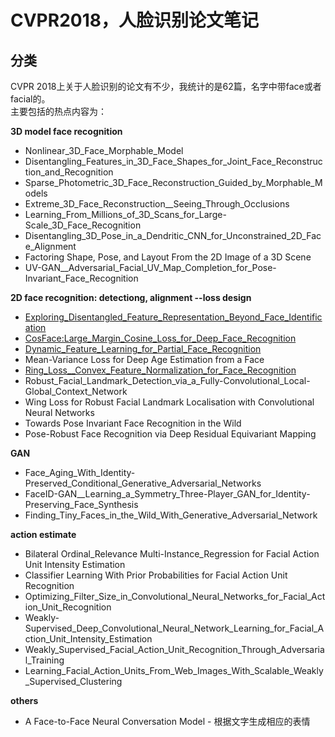# CVPR2018，人脸识别论文笔记 
## 分类
CVPR 2018上关于人脸识别的论文有不少，我统计的是62篇，名字中带face或者facial的。  
主要包括的热点内容为：    

**3D model face recognition**
* Nonlinear_3D_Face_Morphable_Model
* Disentangling_Features_in_3D_Face_Shapes_for_Joint_Face_Reconstruction_and_Recognition
* Sparse_Photometric_3D_Face_Reconstruction_Guided_by_Morphable_Models
* Extreme_3D_Face_Reconstruction__Seeing_Through_Occlusions
* Learning_From_Millions_of_3D_Scans_for_Large-Scale_3D_Face_Recognition
* Disentangling_3D_Pose_in_a_Dendritic_CNN_for_Unconstrained_2D_Face_Alignment
* Factoring Shape, Pose, and Layout From the 2D Image of a 3D Scene
* UV-GAN__Adversarial_Facial_UV_Map_Completion_for_Pose-Invariant_Face_Recognition

**2D face recognition: detectiong, alignment --loss design**
* [Exploring_Disentangled_Feature_Representation_Beyond_Face_Identification](https://github.com/alfredtorres/Reading-notebook/blob/master/CPPR2018/Exploring%20Disentangled%20Feature%20Representation%20Beyond%20Face%20Identification.md)
* [CosFace:Large_Margin_Cosine_Loss_for_Deep_Face_Recognition](https://github.com/alfredtorres/Reading-notebook/blob/master/CPPR2018/CosFace.md)
* [Dynamic_Feature_Learning_for_Partial_Face_Recognition](https://github.com/alfredtorres/Reading-notebook/blob/master/CPPR2018/Dynamic%20Feature%20Learning%20for%20Partial%20Face%20Recognition.md)
* Mean-Variance Loss for Deep Age Estimation from a Face
* [Ring_Loss__Convex_Feature_Normalization_for_Face_Recognition](https://github.com/alfredtorres/Reading-notebook/blob/master/CPPR2018/Ring%20loss:%20Convex%20Feature%20Normalization%20for%20Face%20Recognition.md)
* Robust_Facial_Landmark_Detection_via_a_Fully-Convolutional_Local-Global_Context_Network
* Wing Loss for Robust Facial Landmark Localisation with Convolutional Neural Networks
* Towards Pose Invariant Face Recognition in the Wild
* Pose-Robust Face Recognition via Deep Residual Equivariant Mapping

**GAN**
* Face_Aging_With_Identity-Preserved_Conditional_Generative_Adversarial_Networks
* FaceID-GAN__Learning_a_Symmetry_Three-Player_GAN_for_Identity-Preserving_Face_Synthesis
* Finding_Tiny_Faces_in_the_Wild_With_Generative_Adversarial_Network

**action estimate**
* Bilateral Ordinal_Relevance Multi-Instance_Regression for Facial Action Unit Intensity Estimation
* Classifier Learning With Prior Probabilities for Facial Action Unit Recognition
* Optimizing_Filter_Size_in_Convolutional_Neural_Networks_for_Facial_Action_Unit_Recognition
* Weakly-Supervised_Deep_Convolutional_Neural_Network_Learning_for_Facial_Action_Unit_Intensity_Estimation
* Weakly_Supervised_Facial_Action_Unit_Recognition_Through_Adversarial_Training
* Learning_Facial_Action_Units_From_Web_Images_With_Scalable_Weakly_Supervised_Clustering

**others**
* A Face-to-Face Neural Conversation Model - 根据文字生成相应的表情


